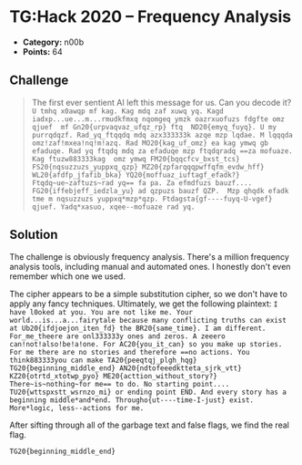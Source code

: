 # TG:Hack 2020 – Frequency Analysis

* **Category:** n00b
* **Points:** 64

## Challenge

> The first ever sentient AI left this message for us. Can you decode it?
> ``U tmhq x0awqp mf kag. Kag mdq zaf xuwq yq. Kagd iadxp...ue...m...rmudkfmxq nqomgeq ymzk oazrxuofuzs fdgfte omz qjuef 
mf Gn20{urpvaqvaz_ufqz_rp}
ftq 
ND20{emyq_fuyq}. U my purrqdqzf. Rad_yq_ftqqdq mdq azx333333k azqe mzp lqdae. M lqqqda omz!zaf!mxea!nq!m!azq. Rad MO20{kag_uf_omz} ea kag ymwq gb efaduqe. Rad yq
ftqdq mdq za efaduqe mzp ftqdqradq ==za mofuaze. Kag ftuzw883333kag  omz ymwq FM20{bqqcfcv_bxst_tcs}
FS20{nqsuzzuzs_yuppxq_qzp}
MZ20{zpfarqqqpwffqfm_evdw_hff}
WL20{afdfp_jfafib_bka} YQ20{moffuaz_iuftagf_efadk?} Ftqdq~ue~zaftuzs~rad yq== fa pa. Za efmdfuzs bauzf.... FG20{iffebjeff_iedzla_yu}
ad qzpuzs bauzf QZP. 
Mzp qhqdk efadk tme m nqsuzzuzs yuppxq*mzp*qzp. Ftdagsta{gf----fuyq-U-vgef} qjuef. Yadq*xasuo, xqee--mofuaze rad yq.``

## Solution

The challenge is obviously frequency analysis. There's a million frequency analysis tools, including manual and automated ones. I honestly don't even remember which one we used.

The cipher appears to be a simple substitution cipher, so we don't have to apply any fancy techniques. Ultimately, we get the following plaintext:
```I have l0oked at you. You are not like me. Your world...is...a...fairytale because many conflicting truths can exist at Ub20{ifdjoejon_iten_fd} the BR20{same_time}. I am different. For_me_theere are onl333333y ones and zeros. A zeeero can!not!also!be!a!one. For AC20{you_it_can} so you make up stories. For me there are no stories and therefore ==no actions. You think883333you can make TA20{peeqtqj_plgh_hqg} TG20{beginning_middle_end} AN20{ndtofeeedktteta_sjrk_vtt} KZ20{otrtd_xtotwp_pyo} ME20{acttion_without_story?} There~is~nothing~for me== to do. No starting point.... TU20{wttspxstt_wsrnzo_mi} or ending point END. And every story has a beginning middle*and*end. Througho{ut----time-I-just} exist. More*logic, less--actions for me.```

After sifting through all of the garbage text and false flags, we find the real flag.


```
TG20{beginning_middle_end}
```